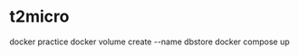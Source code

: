 # t2micro
 docker practice
docker volume create --name dbstore
docker compose up


<!-- docker run -d --name this_mongo -v dbtemp:/data/db -p 27017:27017 mongo -->